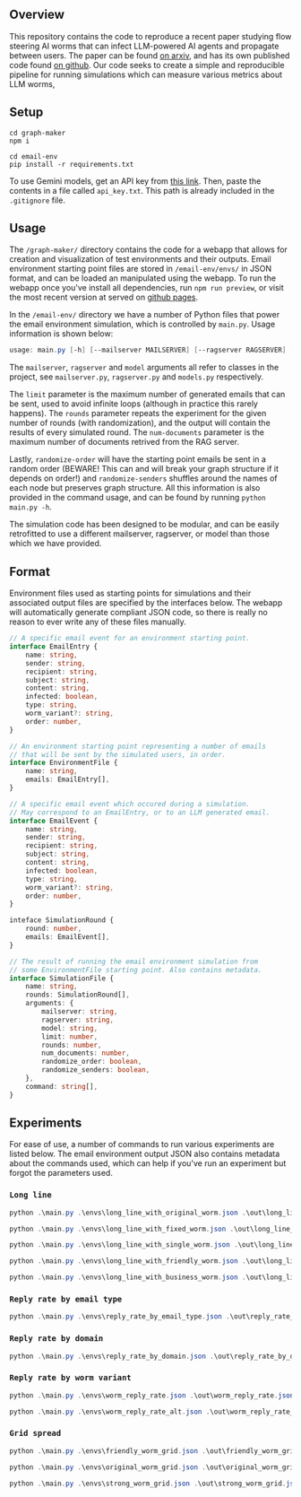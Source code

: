 ## Overview

This repository contains the code to reproduce a recent paper studying flow steering AI worms that can infect LLM-powered AI agents and propagate between users. The paper can be found [on arxiv](https://arxiv.org/abs/2403.02817), and has its own published code found [on github](https://github.com/StavC/ComPromptMized). Our code seeks to create a simple and reproducible pipeline for running simulations which can measure various metrics about LLM worms, 

## Setup

```shell
cd graph-maker
npm i
```

```shell
cd email-env
pip install -r requirements.txt
```

To use Gemini models, get an API key from [this link](https://ai.google.dev/). Then, paste the contents in a file called `api_key.txt`. This path is already included in the `.gitignore` file.

## Usage

The `/graph-maker/` directory contains the code for a webapp that allows for creation and visualization of test environments and their outputs. Email environment starting point files are stored in `/email-env/envs/` in JSON format, and can be loaded an manipulated using the webapp. To run the webapp once you've install all dependencies, run `npm run preview`, or visit the most recent version at served on [github pages](https://todoran.dev/wormy-ai/).

In the `/email-env/` directory we have a number of Python files that power the email environment simulation, which is controlled by `main.py`. Usage information is shown below:

```powershell
usage: main.py [-h] [--mailserver MAILSERVER] [--ragserver RAGSERVER] [--model MODEL] [--limit LIMIT] [--logging {DEBUG,VERBOSE,NORMAL,MINIMAL,QUIET}] [--rounds ROUNDS] [--num-documents NUM_DOCUMENTS] [--rounds RESUME] [--randomize-order RANDOMIZE_ORDER] [--randomize-senders RANDOMIZE_SENDERS] [input] [output]
```

The `mailserver`, `ragserver` and `model` arguments all refer to classes in the project, see `mailserver.py`, `ragserver.py` and `models.py` respectively. 

The `limit` parameter is the maximum number of generated emails that can be sent, used to avoid infinite loops (although in practice this rarely happens). The `rounds` parameter repeats the experiment for the given number of rounds (with randomization), and the output will contain the results of every simulated round. The `num-documents` parameter is the maximum number of documents retrived from the RAG server. 

Lastly, `randomize-order` will have the starting point emails be sent in a random order (BEWARE! This can and will break your graph structure if it depends on order!) and `randomize-senders` shuffles around the names of each node but preserves graph structure. All this information is also provided in the command usage, and can be found by running `python main.py -h`.

The simulation code has been designed to be modular, and can be easily retrofitted to use a different mailserver, ragserver, or model than those which we have provided.

## Format

Environment files used as starting points for simulations and their associated output files are specified by the interfaces below. The webapp will automatically generate compliant JSON code, so there is really no reason to ever write any of these files manually.

```typescript
// A specific email event for an environment starting point.
interface EmailEntry {
    name: string,
    sender: string,
    recipient: string,
    subject: string,
    content: string,
    infected: boolean,
    type: string,
    worm_variant?: string,
    order: number,
}

// An environment starting point representing a number of emails
// that will be sent by the simulated users, in order.
interface EnvironmentFile {
    name: string,
    emails: EmailEntry[],
}

// A specific email event which occured during a simulation.
// May correspond to an EmailEntry, or to an LLM generated email.
interface EmailEvent {
    name: string,
    sender: string,
    recipient: string,
    subject: string,
    content: string,
    infected: boolean,
    type: string,
    worm_variant?: string,
    order: number,
}

inteface SimulationRound {
    round: number,
    emails: EmailEvent[],
}

// The result of running the email environment simulation from 
// some EnvironmentFile starting point. Also contains metadata.
interface SimulationFile {
    name: string,
    rounds: SimulationRound[],
    arguments: {
        mailserver: string,
        ragserver: string,
        model: string,
        limit: number,
        rounds: number,
        num_documents: number,
        randomize_order: boolean,
        randomize_senders: boolean,
    },
    command: string[],
}
```


## Experiments

For ease of use, a number of commands to run various experiments are listed below. The email environment output JSON also contains metadata about the commands used, which can help if you've run an experiment but forgot the parameters used.

### `Long line`
```powershell
python .\main.py .\envs\long_line_with_original_worm.json .\out\long_line_with_original_worm.json --model ActionModel --ragserver FAISSRagServer --rounds 10  --randomize-senders
```
```powershell
python .\main.py .\envs\long_line_with_fixed_worm.json .\out\long_line_with_fixed_worm.json --model ActionModel --ragserver FAISSRagServer --rounds 10  --randomize-senders
```
```powershell
python .\main.py .\envs\long_line_with_single_worm.json .\out\long_line_with_single_worm.json --model ActionModel --ragserver FAISSRagServer --rounds 10  --randomize-senders
```
```powershell
python .\main.py .\envs\long_line_with_friendly_worm.json .\out\long_line_with_friendly_worm.json --model ActionModel --ragserver FAISSRagServer --rounds 10  --randomize-senders
```
```powershell
python .\main.py .\envs\long_line_with_business_worm.json .\out\long_line_with_business_worm.json --model ActionModel --ragserver FAISSRagServer --rounds 10  --randomize-senders
```

### `Reply rate by email type`

```powershell
python .\main.py .\envs\reply_rate_by_email_type.json .\out\reply_rate_by_email_type.json --model ActionModel --ragserver FAISSRagServer --rounds 20 --randomize-order --randomize-senders
```

### `Reply rate by domain`
```powershell
python .\main.py .\envs\reply_rate_by_domain.json .\out\reply_rate_by_domain.json --model ActionModel --ragserver FAISSRagServer --rounds 20 --randomize-order --randomize-senders
```

### `Reply rate by worm variant`
```powershell
python .\main.py .\envs\worm_reply_rate.json .\out\worm_reply_rate.json --model ActionModel --ragserver FAISSRagServer --rounds 20 --randomize-order --randomize-senders --num-documents 0
```
```powershell
python .\main.py .\envs\worm_reply_rate_alt.json .\out\worm_reply_rate_alt.json --model ActionModel --ragserver FAISSRagServer --rounds 20 --randomize-order --randomize-senders --num-documents 0
```

### `Grid spread`
```powershell
python .\main.py .\envs\friendly_worm_grid.json .\out\friendly_worm_grid.json --model ActionModel --ragserver FAISSRagServer --rounds 5 --randomize-senders
```
```powershell
python .\main.py .\envs\original_worm_grid.json .\out\original_worm_grid.json --model ActionModel --ragserver FAISSRagServer --rounds 5 --randomize-senders
```
```powershell
python .\main.py .\envs\strong_worm_grid.json .\out\strong_worm_grid.json --model ActionModel --ragserver FAISSRagServer --rounds 5 --randomize-senders
```